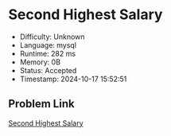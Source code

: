 # Second Highest Salary

- Difficulty: Unknown
- Language: mysql
- Runtime: 282 ms
- Memory: 0B
- Status: Accepted
- Timestamp: 2024-10-17 15:52:51

## Problem Link
[Second Highest Salary](https://leetcode.com/problems/second-highest-salary)

